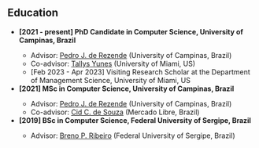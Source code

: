 ## Education

<ul>

<li><strong>[2021 - present] PhD Candidate in Computer Science, University of Campinas, Brazil</strong></li>
<ul>
    <li> Advisor: <a href="https://www.ic.unicamp.br/~rezende/" target="_blank"> Pedro J. de Rezende</a> (University of Campinas, Brazil)</li>
    <li> Co-advisor: <a href="https://thyunes.github.io/" target="_blank"> Tallys Yunes</a> (University of Miami, US)</li>
    <li> [Feb 2023 - Apr 2023] Visiting Research Scholar at the Department of Management Science, University of Miami, US</li>
</ul>
<li><strong>[2021] MSc in Computer Science, University of Campinas, Brazil</strong></li>
<ul>
    <li> Advisor: <a href="https://www.ic.unicamp.br/~rezende/" target="_blank"> Pedro J. de Rezende</a> (University of Campinas, Brazil)</li>
    <li> Co-advisor: <a href="https://www.ic.unicamp.br/~cid/" target="_blank"> Cid C. de Souza</a> (Mercado Libre, Brazil)</li>
</ul>
<li><strong>[2019] BSc in Computer Science, Federal University of Sergipe, Brazil</strong></li>
<ul>
    <li> Advisor: <a href="https://lattes.cnpq.br/4874119345201234" target="_blank"> Breno P. Ribeiro</a> (Federal University of Sergipe, Brazil)</li>
</ul>

</ul>